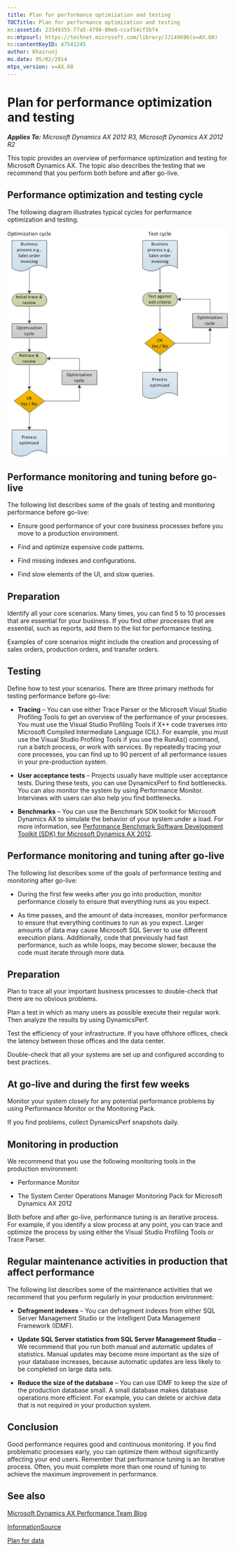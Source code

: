 ```yaml
---
title: Plan for performance optimization and testing
TOCTitle: Plan for performance optimization and testing
ms:assetid: 23349355-77a5-4790-80e6-ccaf54cf3bf4
ms:mtpsurl: https://technet.microsoft.com/library/JJ149696(v=AX.60)
ms:contentKeyID: 47541245
author: Khairunj
ms.date: 05/02/2014
mtps_version: v=AX.60
---
```


# Plan for performance optimization and testing 


_**Applies To:** Microsoft Dynamics AX 2012 R3, Microsoft Dynamics AX 2012 R2_

This topic provides an overview of performance optimization and testing for Microsoft Dynamics AX. The topic also describes the testing that we recommend that you perform both before and after go-live.

## Performance optimization and testing cycle

The following diagram illustrates typical cycles for performance optimization and testing.

![Performance optomization and testing process](images/JJ149696.PerformanceOptimization(AX.60).png "Performance optomization and testing process")

## Performance monitoring and tuning before go-live

The following list describes some of the goals of testing and monitoring performance before go-live:

  - Ensure good performance of your core business processes before you move to a production environment.

  - Find and optimize expensive code patterns.

  - Find missing indexes and configurations.

  - Find slow elements of the UI, and slow queries.

## Preparation

Identify all your core scenarios. Many times, you can find 5 to 10 processes that are essential for your business. If you find other processes that are essential, such as reports, add them to the list for performance testing.

Examples of core scenarios might include the creation and processing of sales orders, production orders, and transfer orders.

## Testing

Define how to test your scenarios. There are three primary methods for testing performance before go-live:

  - **Tracing** – You can use either Trace Parser or the Microsoft Visual Studio Profiling Tools to get an overview of the performance of your processes. You must use the Visual Studio Profiling Tools if X++ code traverses into Microsoft Compiled Intermediate Language (CIL). For example, you must use the Visual Studio Profiling Tools if you use the RunAs() command, run a batch process, or work with services. By repeatedly tracing your core processes, you can find up to 90 percent of all performance issues in your pre-production system.

  - **User acceptance tests** – Projects usually have multiple user acceptance tests. During these tests, you can use DynamicsPerf to find bottlenecks. You can also monitor the system by using Performance Monitor. Interviews with users can also help you find bottlenecks.

  - **Benchmarks** – You can use the Benchmark SDK toolkit for Microsoft Dynamics AX to simulate the behavior of your system under a load. For more information, see [Performance Benchmark Software Development Toolkit (SDK) for Microsoft Dynamics AX 2012](performance-benchmark-software-development-toolkit-sdk-for-microsoft-dynamics-ax-2012.md).

## Performance monitoring and tuning after go-live

The following list describes some of the goals of performance testing and monitoring after go-live:

  - During the first few weeks after you go into production, monitor performance closely to ensure that everything runs as you expect.

  - As time passes, and the amount of data increases, monitor performance to ensure that everything continues to run as you expect. Larger amounts of data may cause Microsoft SQL Server to use different execution plans. Additionally, code that previously had fast performance, such as while loops, may become slower, because the code must iterate through more data.

## Preparation

Plan to trace all your important business processes to double-check that there are no obvious problems.

Plan a test in which as many users as possible execute their regular work. Then analyze the results by using DynamicsPerf.

Test the efficiency of your infrastructure. If you have offshore offices, check the latency between those offices and the data center.

Double-check that all your systems are set up and configured according to best practices.

## At go-live and during the first few weeks

Monitor your system closely for any potential performance problems by using Performance Monitor or the Monitoring Pack.

If you find problems, collect DynamicsPerf snapshots daily.

## Monitoring in production

We recommend that you use the following monitoring tools in the production environment:

  - Performance Monitor

  - The System Center Operations Manager Monitoring Pack for Microsoft Dynamics AX 2012

Both before and after go-live, performance tuning is an iterative process. For example, if you identify a slow process at any point, you can trace and optimize the process by using either the Visual Studio Profiling Tools or Trace Parser.

## Regular maintenance activities in production that affect performance

The following list describes some of the maintenance activities that we recommend that you perform regularly in your production environment:

  - **Defragment indexes** – You can defragment indexes from either SQL Server Management Studio or the Intelligent Data Management Framework (IDMF).

  - **Update SQL Server statistics from SQL Server Management Studio** – We recommend that you run both manual and automatic updates of statistics. Manual updates may become more important as the size of your database increases, because automatic updates are less likely to be completed on large data sets.

  - **Reduce the size of the database** – You can use IDMF to keep the size of the production database small. A small database makes database operations more efficient. For example, you can delete or archive data that is not required in your production system.

## Conclusion

Good performance requires good and continuous monitoring. If you find problematic processes early, you can optimize them without significantly affecting your end users. Remember that performance tuning is an iterative process. Often, you must complete more than one round of tuning to achieve the maximum improvement in performance.

## See also

[Microsoft Dynamics AX Performance Team Blog](http://blogs.msdn.com/axperf)

[InformationSource](http://informationsource.dynamics.com/)

[Plan for data](plan-for-data.md)

  


